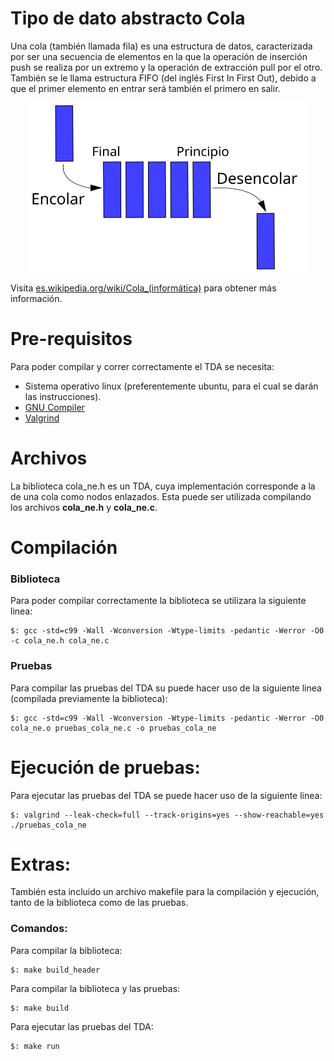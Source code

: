 # Tipo de dato abstracto Cola

Una cola (también llamada fila) es una estructura de datos, caracterizada por ser una secuencia de elementos en la que la operación de inserción push se realiza por un extremo y la operación de extracción pull por el otro. También se le llama estructura FIFO (del inglés First In First Out), debido a que el primer elemento en entrar será también el primero en salir.

<p align="center">
  <img width="450" src="https://github.com/P-Jonathan/sources/blob/master/img/cola.svg">
</p>

Visita [es.wikipedia.org/wiki/Cola_(informática)](https://es.wikipedia.org/wiki/Cola_(inform%C3%A1tica)) para obtener más información.

# Pre-requisitos

Para poder compilar y correr correctamente el TDA se necesita:

- Sistema operativo linux (preferentemente ubuntu, para el cual se darán las instrucciones).
- [GNU Compiler](https://gcc.gnu.org/install/index.html)
- [Valgrind](http://www.valgrind.org/downloads/current.html)

# Archivos

La biblioteca cola_ne.h es un TDA, cuya implementación corresponde a la de una cola como nodos enlazados. Esta puede ser utilizada compilando los archivos **cola_ne.h** y **cola_ne.c**.

# Compilación

### Biblioteca 

Para poder compilar correctamente la biblioteca se utilizara la siguiente linea:

```
$: gcc -std=c99 -Wall -Wconversion -Wtype-limits -pedantic -Werror -O0 -c cola_ne.h cola_ne.c
```

### Pruebas

Para compilar las pruebas del TDA su puede hacer uso de la siguiente linea (compilada previamente la biblioteca):

```
$: gcc -std=c99 -Wall -Wconversion -Wtype-limits -pedantic -Werror -O0 cola_ne.o pruebas_cola_ne.c -o pruebas_cola_ne
```

# Ejecución de pruebas:

Para ejecutar las pruebas del TDA se puede hacer uso de la siguiente linea:

```
$: valgrind --leak-check=full --track-origins=yes --show-reachable=yes ./pruebas_cola_ne
```

# Extras:
También esta incluido un archivo makefile para la compilación y ejecución, tanto de la biblioteca como de las pruebas.

### Comandos:

Para compilar la biblioteca:
```
$: make build_header
```

Para compilar la biblioteca y las pruebas:
```
$: make build
```

Para ejecutar las pruebas del TDA:
```
$: make run
```